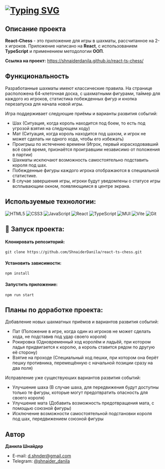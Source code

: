 # [![Typing SVG](https://readme-typing-svg.demolab.com?font=Fira+Code&size=30&pause=1000&random=false&width=500&lines=React-Chess)](https://git.io/typing-svg)

## Описание проекта
**React-Chess** - это приложение для игры в шахматы, рассчитанное на 2-х игроков. Приложение написано на **React**, с использованием **TypeScript** и применением методологии **ООП**.

**Ссылка на проект:**
https://shnaiderdanila.github.io/react-ts-chess/

## Функциональность
Разработанные шахматы имеют классические правила. На странице расположена 64-клеточная доска, с шахматными фигурами, таймер для каждого из игроков, статистика побежденных фигур и кнопка перезапуска для начала новой игры.

Игра поддерживает следующие приёмы и варианты развития событий:
- Шах (Ситуация, когда король находится под боем, то есть под угрозой взятия на следующем ходу)
- Мат (Ситуация, когда король находится под шахом, и игрок не может сделать ни одного хода, чтобы его избежать)
- Проигрыш по истечению времени (Игрок, первый израсходовавший всё своё время, признаётся проигравшим независимо от положения в партии)
- Шахматы исключают возможность самостоятельно подставить короля под шах.
- Побежденные фигуры каждого игрока отображаются в специальной статистике.
- В случае завершения игры, игроки будут уведомлены о статусе игры всплывающим окном, появляющимся в центре экрана.

## Используемые технологии:
![HTML5](https://img.shields.io/badge/html5-%23E34F26.svg?style=for-the-badge&logo=html5&logoColor=white) 
![CSS3](https://img.shields.io/badge/css3-%231572B6.svg?style=for-the-badge&logo=css3&logoColor=white)
![JavaScript](https://img.shields.io/badge/javascript-%23323330.svg?style=for-the-badge&logo=javascript&logoColor=%23F7DF1E)
![React](https://img.shields.io/badge/react-%2320232a.svg?style=for-the-badge&logo=react&logoColor=%2361DAFB)
![TypeScript](https://img.shields.io/badge/typescript-%23007ACC.svg?style=for-the-badge&logo=typescript&logoColor=white)
![MUI](https://img.shields.io/badge/MUI-%230081CB.svg?style=for-the-badge&logo=mui&logoColor=white)
![Vite](https://img.shields.io/badge/vite-%23646CFF.svg?style=for-the-badge&logo=vite&logoColor=white)
![Git](https://img.shields.io/badge/git-%23F05033.svg?style=for-the-badge&logo=git&logoColor=white)

## 🚀 Запуск проекта:

#### Клонировать репозиторий:
```
git clone https://github.com/ShnaiderDanila/react-ts-chess.git
```
#### Установить зависимости:
```
npm install
```
#### Запустить приложение:
```
npm run start
```

## Планы по доработке проекта:
Добавление новых шахматных приёмов и вариантов развития событий:
- Пат (Положение в игре, когда один из игроков не может сделать хода, не подставив под удар своего короля)
- Рокировка (Одновременный ход королём и ладьёй, при котором ладья придвигается к королю, а король ставится рядом по другую её сторону)
- Взятие на проходе (Специальный ход пешки, при котором она берёт пешку противника, перемещённую с начальной позиции сразу на два поля)

Исправление уже существуюших вариантов развития событий:
- Улучшение шаха (В случае шаха, для передвижения будут доступны только те фигуры, которые могут предотвратить опасность для своего короля)
- Улучшение мата (Добавить возможность предотвращения мата, с помощью союзной фигуры) 
- Исключение возможности самостоятельной подстановки короля под шах, передвижением союзной фигуры

## Автор

**Данила Шнайдер**

- E-mail: [d.shnder@gmail.com](mailto:d.shnder@gmail.com)
- Telegram: [@shnaider_danila](https://t.me/shnaider_danila)

